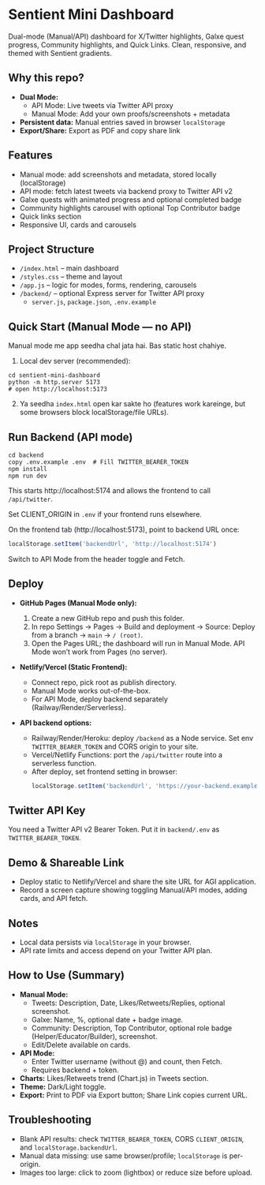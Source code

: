 # Sentient Mini Dashboard

Dual-mode (Manual/API) dashboard for X/Twitter highlights, Galxe quest progress, Community highlights, and Quick Links. Clean, responsive, and themed with Sentient gradients.

## Why this repo?
- **Dual Mode:**
  - API Mode: Live tweets via Twitter API proxy
  - Manual Mode: Add your own proofs/screenshots + metadata
- **Persistent data:** Manual entries saved in browser `localStorage`
- **Export/Share:** Export as PDF and copy share link

## Features
- Manual mode: add screenshots and metadata, stored locally (localStorage)
- API mode: fetch latest tweets via backend proxy to Twitter API v2
- Galxe quests with animated progress and optional completed badge
- Community highlights carousel with optional Top Contributor badge
- Quick links section
- Responsive UI, cards and carousels

## Project Structure
- `/index.html` – main dashboard
- `/styles.css` – theme and layout
- `/app.js` – logic for modes, forms, rendering, carousels
- `/backend/` – optional Express server for Twitter API proxy
  - `server.js`, `package.json`, `.env.example`

## Quick Start (Manual Mode — no API)
Manual mode me app seedha chal jata hai. Bas static host chahiye.

1) Local dev server (recommended):
```
cd sentient-mini-dashboard
python -m http.server 5173
# open http://localhost:5173
```
2) Ya seedha `index.html` open kar sakte ho (features work kareinge, but some browsers block localStorage/file URLs).

## Run Backend (API mode)
```
cd backend
copy .env.example .env  # Fill TWITTER_BEARER_TOKEN
npm install
npm run dev
```
This starts http://localhost:5174 and allows the frontend to call `/api/twitter`.

Set CLIENT_ORIGIN in `.env` if your frontend runs elsewhere.

On the frontend tab (http://localhost:5173), point to backend URL once:
```js
localStorage.setItem('backendUrl', 'http://localhost:5174')
```
Switch to API Mode from the header toggle and Fetch.

## Deploy
- **GitHub Pages (Manual Mode only):**
  1) Create a new GitHub repo and push this folder.
  2) In repo Settings → Pages → Build and deployment → Source: Deploy from a branch → `main` → `/ (root)`.
  3) Open the Pages URL; the dashboard will run in Manual Mode. API Mode won’t work from Pages (no server).

- **Netlify/Vercel (Static Frontend):**
  - Connect repo, pick root as publish directory.
  - Manual Mode works out-of-the-box.
  - For API Mode, deploy backend separately (Railway/Render/Serverless).

- **API backend options:**
  - Railway/Render/Heroku: deploy `/backend` as a Node service. Set env `TWITTER_BEARER_TOKEN` and CORS origin to your site.
  - Vercel/Netlify Functions: port the `/api/twitter` route into a serverless function.
  - After deploy, set frontend setting in browser:
    ```js
    localStorage.setItem('backendUrl', 'https://your-backend.example.com')
    ```

## Twitter API Key
You need a Twitter API v2 Bearer Token. Put it in `backend/.env` as `TWITTER_BEARER_TOKEN`.

## Demo & Shareable Link
- Deploy static to Netlify/Vercel and share the site URL for AGI application.
- Record a screen capture showing toggling Manual/API modes, adding cards, and API fetch.

## Notes
- Local data persists via `localStorage` in your browser.
- API rate limits and access depend on your Twitter API plan.

## How to Use (Summary)
- **Manual Mode:**
  - Tweets: Description, Date, Likes/Retweets/Replies, optional screenshot.
  - Galxe: Name, %, optional date + badge image.
  - Community: Description, Top Contributor, optional role badge (Helper/Educator/Builder), screenshot.
  - Edit/Delete available on cards.
- **API Mode:**
  - Enter Twitter username (without @) and count, then Fetch.
  - Requires backend + token.
- **Charts:** Likes/Retweets trend (Chart.js) in Tweets section.
- **Theme:** Dark/Light toggle.
- **Export:** Print to PDF via Export button; Share Link copies current URL.

## Troubleshooting
- Blank API results: check `TWITTER_BEARER_TOKEN`, CORS `CLIENT_ORIGIN`, and `localStorage.backendUrl`.
- Manual data missing: use same browser/profile; `localStorage` is per-origin.
- Images too large: click to zoom (lightbox) or reduce size before upload.
